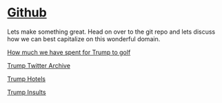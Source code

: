 # [Github](https://github.com/fucktrumpwebsite/fucktrump.republican)

Lets make something great. Head on over to the git repo and lets discuss how we can best capitalize on this wonderful domain.

[How much we have spent for Trump to golf](https://trumpgolfcount.com/)

[Trump Twitter Archive](http://www.trumptwitterarchive.com/)

[Trump Hotels](www.trumphotels.org)

[Trump Insults](https://trumpsults.com/)

